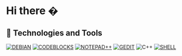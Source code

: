 # Hi there �


## :wrench: Technologies and Tools
[![DEBIAN](https://img.shields.io/badge/OS-DEBIAN-informational?style=flat&logo=debian&logoColor=white&color=00aeae)](https://debian.org)
[![CODEBLOCKS](https://img.shields.io/badge/EDITOR-CODEBLOCKS-informational?style=flat&logo=data:image/svg%2bxml;base64,iVBORw0KGgoAAAANSUhEUgAAABgAAAAYCAYAAADgdz34AAAABmJLR0QA/wD/AP+gvaeTAAAA0klEQVRIie2UPQ4CIRCF36iVFlZ2xvO48UCW23oPGz3F3sBLrGew/WzYxBBAQIyNryFM4P3MBKQ/SgAcgDv1GIHuldM8gVHS9kOfo5ntYgkAqGUO3Z/VkuViEXPSSuA3CczMQvV3CCVvlgAImgom8B1NiWKzSSX+zQwm+M5qZtMsgZkh6Zo85L/E3D1wcvs5cP6GAEDvavG2l/5FwDEk0kygWMT957m4TO0A+iwRoGskMgCrkk7ktqt35Bu3pmdSKbJ05AC35EuugZk9gEHSWtL+CUfDrDcPlU2wAAAAAElFTkSuQmCC&color=00aeae)](https://codeblocks.org)
[![NOTEPAD++](https://img.shields.io/badge/EDITOR-NOTEPAD++-informational?style=flat&logo=notepad%2b%2b&logoColor=white&color=00aeae)](https://notepad-plus-plus.org)
[![GEDIT](https://img.shields.io/badge/EDITOR-GEDIT-informational?style=flat&logo=data:image/svg%2bxml;base64,iVBORw0KGgoAAAANSUhEUgAAABgAAAAYCAYAAADgdz34AAAABmJLR0QA/wD/AP+gvaeTAAAA0klEQVRIie2UPQ4CIRCF36iVFlZ2xvO48UCW23oPGz3F3sBLrGew/WzYxBBAQIyNryFM4P3MBKQ/SgAcgDv1GIHuldM8gVHS9kOfo5ntYgkAqGUO3Z/VkuViEXPSSuA3CczMQvV3CCVvlgAImgom8B1NiWKzSSX+zQwm+M5qZtMsgZkh6Zo85L/E3D1wcvs5cP6GAEDvavG2l/5FwDEk0kygWMT957m4TO0A+iwRoGskMgCrkk7ktqt35Bu3pmdSKbJ05AC35EuugZk9gEHSWtL+CUfDrDcPlU2wAAAAAElFTkSuQmCC&color=00aeae)](https://wiki.gnome.org/Apps/Gedit)
![C++](https://img.shields.io/badge/CODE-C++-informational?style=flat&logo=c%2b%2b&logoColor=white&color=00aeae)
[![SHELL](https://img.shields.io/badge/SHELL-FISH-informational?style=flat&logo=GNUbash&logoColor=white&color=00aeae)](https://fishshell.com)

